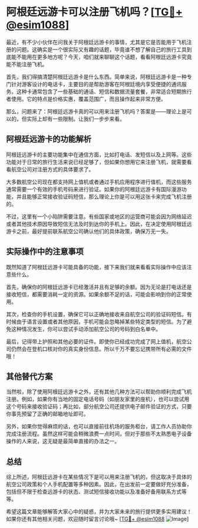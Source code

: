 # 阿根廷远游卡可以注册飞机吗？[[TG💪+ @esim1088](https://t.me/s/esim1088)]

最近，有不少小伙伴在问我关于阿根廷远游卡的事情，尤其是它是否能用于飞机注册的问题。这确实是一个很实际又有趣的话题，毕竟谁不想了解自己的旅行工具到底能不能用在更多地方呢？今天，咱们就来聊聊这个话题，看看阿根廷远游卡究竟能不能注册飞机。

首先，我们得搞清楚阿根廷远游卡是什么东西。简单来说，阿根廷远游卡是一种专门针对游客设计的电话卡，主要目的是帮助游客在阿根廷境内享受便捷的通讯服务。这种卡通常包含了一些基础的通话、短信和数据流量套餐，非常适合短期旅行者使用。它的特点是价格实惠，覆盖范围广，而且操作起来非常方便。

那么，问题来了：阿根廷远游卡真的可以用来注册飞机吗？答案是——理论上是可以的，但实际上却有一些限制。让我们一步步来看。

## 阿根廷远游卡的功能解析

阿根廷远游卡的主要功能集中在通信方面，比如打电话、发短信以及上网等。这些功能对于日常的旅行生活来说已经足够了，但如果你想用它来注册飞机，就需要看看航空公司对注册方式的具体要求了。

大多数航空公司现在都支持网上值机或者通过手机应用程序进行值机，而这些服务通常需要一个有效的手机号码来进行验证。如果你的阿根廷远游卡有国际漫游功能，并且能够正常接收验证码短信，那么理论上你是可以用这张卡来完成飞机注册的。

不过，这里有一个小陷阱需要注意。有些国家或地区的运营商可能会因为网络延迟或者其他技术原因导致短信无法及时到达你的手机上。因此，在决定使用阿根廷远游卡之前，最好提前联系航空公司确认他们的具体政策，确保万无一失。

## 实际操作中的注意事项

既然知道了阿根廷远游卡可能具备的功能，接下来我们就来看看实际操作中应该注意些什么。

首先，确保你的阿根廷远游卡已经激活并且有足够的余额。因为无论是打电话还是接收短信，都需要消耗一定的资源。如果余额不足的话，可能会影响到你的正常使用。

其次，检查你的手机设置，确保它可以正确地接收来自航空公司的验证码短信。有时候由于语言设置或者其他原因，手机可能会忽略掉某些特定类型的短信。为了避免这种情况发生，你可以尝试手动添加航空公司的号码到白名单中。

最后，记得带上护照和其他必要的证件。即使你已经成功完成了网上值机，航空公司仍然会在登机口核对你的真实身份信息。所以千万不要忘记携带所有必需的文件哦！

## 其他替代方案

当然啦，除了使用阿根廷远游卡之外，还有其他几种方法可以帮助你顺利完成飞机注册。例如，如果你有当地的固定电话号码（如朋友家里的座机），也可以尝试用这个号码来接收验证码；再比如，部分航空公司还提供电子邮件验证的方式，只要你事先预留了正确的邮箱地址即可。

另外，如果你觉得麻烦的话，也可以直接前往机场的服务柜台，请工作人员协助你完成注册流程。虽然这样可能会稍微浪费一点时间，但对于那些不太熟悉电子设备操作的人来说，这无疑是最简单直接的办法之一。

## 总结

综上所述，阿根廷远游卡在某些情况下是可以用来注册飞机的，但这取决于具体的航空公司政策和个人手机配置等多种因素。因此，在出发前一定要做好充分准备，包括但不限于检查远游卡的状态、测试短信接收功能以及准备好备用联系方式等等。

希望这篇文章能够解答大家心中的疑惑，并为大家未来的旅行提供更多实用建议！如果你还有其他相关问题，欢迎随时留言讨论哦~ [[TG💪+ @esim1088](https://t.me/s/esim1088) ![Image](https://i.postimg.cc/4NQfJmqS/Snipaste-2025-05-13-00-14-12.png)]